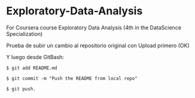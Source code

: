 # Exploratory-Data-Analysis
For Coursera course Exploratory Data Analysis (4th in the DataScience Specialization)

Prueba de subir un cambio al repositorio original con Upload primero (OK)

Y luego desde GitBash:

	$ git add README.md

	$ git commit -m "Push the README from local repo"

	$ git push.
